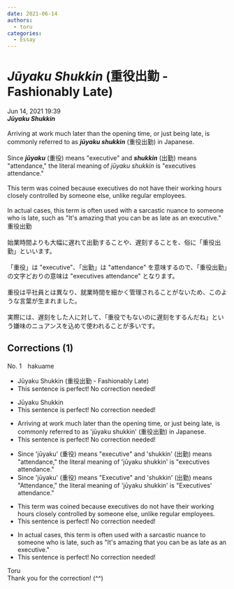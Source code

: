 ```yaml
---
date: 2021-06-14
authors:
  - toru
categories:
  - Essay
---
```


<h1 id="subject_show"><strong><em>Jūyaku Shukkin</strong></em> (重役出勤 - Fashionably Late)</h1>
<div class="date">Jun 14, 2021 19:39</div>
<div id="post"><div id="body_show_ori">
<strong><em>Jūyaku Shukkin</strong></em><br/><br/>Arriving at work much later than the opening time, or just being late, is commonly referred to as <strong><em>jūyaku shukkin</em></strong> (重役出勤) in Japanese.<br/><br/>Since <strong><em>jūyaku</em></strong> (重役) means "executive" and <strong><em>shukkin</em></strong> (出勤) means "attendance," the literal meaning of <em>jūyaku shukkin</em> is "executives attendance."<br/><br/>This term was coined because executives do not have their working hours closely controlled by someone else, unlike regular employees.<br/><br/>In actual cases, this term is often used with a sarcastic nuance to someone who is late, such as "It's amazing that you can be as late as an executive."
</div></div>

<!-- more -->

<div id="post_ja"><div id="body_show_mo">
重役出勤<br/><br/>始業時間よりも大幅に遅れて出勤することや、遅刻することを、俗に「重役出勤」といいます。<br/><br/>「重役」は "executive"、「出勤」は "attendance" を意味するので、「重役出勤」の文字どおりの意味は "executives attendance" となります。<br/><br/>重役は平社員とは異なり、就業時間を細かく管理されることがないため、このような言葉が生まれました。<br/><br/>実際には、遅刻をした人に対して、「重役でもないのに遅刻をするんだね」という嫌味のニュアンスを込めて使われることが多いです。
</div></div>

## Corrections (1)
<div id="block"><div class="first_name"> No. 1　<span class="just_name">hakuame</span></div><div id="block2">
<ul class="correction_field">
<li class="incorrect">Jūyaku Shukkin (重役出勤 - Fashionably Late)</li>
<li class="corrected perfect">This sentence is perfect! No correction needed!</li>
</ul>
<ul class="correction_field">
<li class="incorrect">Jūyaku Shukkin</li>
<li class="corrected perfect">This sentence is perfect! No correction needed!</li>
</ul>
<ul class="correction_field">
<li class="incorrect">Arriving at work much later than the opening time, or just being late, is commonly referred to as 'jūyaku shukkin' (重役出勤) in Japanese.</li>
<li class="corrected perfect">This sentence is perfect! No correction needed!</li>
</ul>
<ul class="correction_field">
<li class="incorrect">Since 'jūyaku' (重役) means "executive" and 'shukkin' (出勤) means "attendance," the literal meaning of 'jūyaku shukkin' is "executives attendance."</li>
<li class="corrected correct">
Since 'jūyaku' (重役) means "Executive" and 'shukkin' (出勤) means "Attendance," the literal meaning of 'jūyaku shukkin' is "Executives' attendance."
</li>
</ul>
<ul class="correction_field">
<li class="incorrect">This term was coined because executives do not have their working hours closely controlled by someone else, unlike regular employees.</li>
<li class="corrected perfect">This sentence is perfect! No correction needed!</li>
</ul>
<ul class="correction_field">
<li class="incorrect">In actual cases, this term is often used with a sarcastic nuance to someone who is late, such as "It's amazing that you can be as late as an executive."</li>
<li class="corrected perfect">This sentence is perfect! No correction needed!</li>
</ul>
</div><div class="name"><span class="just_name">Toru</span><br>
Thank you for the correction! (^^)
</div>
</div>
